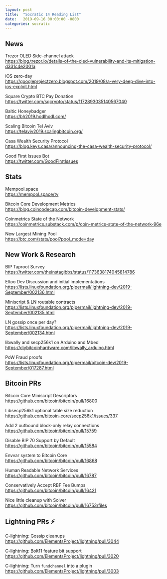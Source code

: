 ```yaml
---
layout: post
title:  "Socratic 14 Reading List"
date:   2019-09-16 00:00:00 -0800
categories: socratic
---
```


## News

Trezor OLED Side-channel attack  
<https://blog.trezor.io/details-of-the-oled-vulnerability-and-its-mitigation-d331c4e2001a>

iOS zero-day  
<https://googleprojectzero.blogspot.com/2019/08/a-very-deep-dive-into-ios-exploit.html>

Square Crypto BTC Pay Donation  
<https://twitter.com/sqcrypto/status/1172893035140567040>

Baltic Honeybadger  
<https://bh2019.hodlhodl.com/>

Scaling Bitcoin Tel Aviv  
<https://telaviv2019.scalingbitcoin.org/>

Casa Wealth Security Protocol  
<https://blog.keys.casa/announcing-the-casa-wealth-security-protocol/>

Good First Issues Bot  
<https://twitter.com/GoodFirstIssues>


## Stats

Mempool.space  
<https://mempool.space/tv>

Bitcoin Core Development Metrics  
<https://blog.coincodecap.com/bitcoin-development-stats/>

Coinmetrics State of the Network  
<https://coinmetrics.substack.com/p/coin-metrics-state-of-the-network-96e>

New Largest Mining Pool  
<https://btc.com/stats/pool?pool_mode=day>


## New Work & Research

BIP Taproot Survey  
<https://twitter.com/theinstagibbs/status/1173638174045814786>

Eltoo Dev Discussion and initial implementations  
<https://lists.linuxfoundation.org/pipermail/lightning-dev/2019-September/002136.html>

Miniscript & LN routable contracts  
<https://lists.linuxfoundation.org/pipermail/lightning-dev/2019-September/002135.html>

LN gossip once per day?  
<https://lists.linuxfoundation.org/pipermail/lightning-dev/2019-September/002134.html>

libwally and secp256k1 on Arduino and Mbed  
<https://diybitcoinhardware.com/libwally_arduino.html>

PoW Fraud proofs  
<https://lists.linuxfoundation.org/pipermail/bitcoin-dev/2019-September/017287.html>


## Bitcoin PRs

Bitcoin Core Miniscript Descriptors  
<https://github.com/bitcoin/bitcoin/pull/16800>

Libsecp256k1 optional table size reduction  
<https://github.com/bitcoin-core/secp256k1/issues/337>

Add 2 outbound block-only relay connections  
<https://github.com/bitcoin/bitcoin/pull/15759>

Disable BIP 70 Support by Default  
<https://github.com/bitcoin/bitcoin/pull/15584>

Envvar system to Bitcoin Core  
<https://github.com/bitcoin/bitcoin/pull/16868>

Human Readable Network Services  
<https://github.com/bitcoin/bitcoin/pull/16787>

Conservatively Accept RBF Fee Bumps  
<https://github.com/bitcoin/bitcoin/pull/16421>

Nice little cleanup with Solver  
<https://github.com/bitcoin/bitcoin/pull/16753/files>


## Lightning PRs ⚡

C-lightning: Gossip cleanups  
<https://github.com/ElementsProject/lightning/pull/3044>

C-lightning: Bolt11 feature bit support  
<https://github.com/ElementsProject/lightning/pull/3020>

C-lightning: Turn `fundchannel` into a plugin  
<https://github.com/ElementsProject/lightning/pull/3003>
